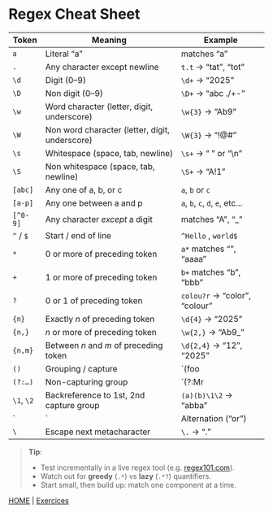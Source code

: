 # Regex Cheat Sheet

| **Token**   | **Meaning**                             | **Example**              |
|-------------|-----------------------------------------|--------------------------|
| `a`         | Literal “a”                             | matches “a”             |
| `.`         | Any character except newline           | `t.t` → “tat”, “tot”     |
| `\d`        | Digit (0–9)                             | `\d+` → “2025”           |
| `\D`        | Non digit (0–9)                             | `\D+` → “abc ./\+-”           |
| `\w`        | Word character (letter, digit, underscore) | `\w{3}` → “Ab9”      |
| `\W`        | Non word character (letter, digit, underscore) | `\W{3}` → “!@#”      |
| `\s`        | Whitespace (space, tab, newline)        | `\s+` → “ ” or “\n”      |
| `\S`        | Non whitespace (space, tab, newline)        | `\S+` → “A!1”      |
| `[abc]`     | Any one of a, b, or c                   | `a`, `b` or `c`        |
| `[a-p]`     | Any one between a and p                 | `a`, `b`, `c`, `d`, `e`, etc...       |
| `[^0-9]`    | Any character _except_ a digit          | matches “A”, “_”         |
| `^` / `$`   | Start / end of line                     | `^Hello` , `world$`      |
| `*`         | 0 or more of preceding token            | `a*` matches “”, “aaaa”  |
| `+`         | 1 or more of preceding token            | `b+` matches “b”, “bbb”  |
| `?`         | 0 or 1 of preceding token               | `colou?r` → “color”, “colour” |
| `{n}`       | Exactly _n_ of preceding token          | `\d{4}` → “2025”         |
| `{n,}`      | _n_ or more of preceding token          | `\w{2,}` → “Ab9_”        |
| `{n,m}`     | Between _n_ and _m_ of preceding token  | `\d{2,4}` → “12”, “2025” |
| `()`        | Grouping / capture                      | `(foo|bar)`             |
| `(?:…)`     | Non-capturing group                     | `(?:Mr|Ms)\.`           |
| `\1`, `\2`  | Backreference to 1st, 2nd capture group | `(a)(b)\1\2` → “abba”    |
| `|`         | Alternation (“or”)                      | `cat|dog`               |
| `\`         | Escape next metacharacter               | `\.` → “.”              |

> **Tip**:  
> - Test incrementally in a live regex tool (e.g. [regex101.com](https://regex101.com)).  
> - Watch out for **greedy** (`.*`) vs **lazy** (`.*?`) quantifiers.  
> - Start small, then build up: match one component at a time.

[HOME](README.md) | [Exercices](exercices.md) 

